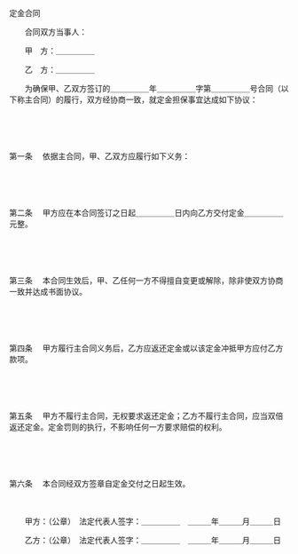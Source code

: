 



定金合同



 

　　合同双方当事人：　　

　　甲　方：＿＿＿＿＿

　　乙　方：＿＿＿＿＿　　

　　为确保甲、乙双方签订的＿＿＿＿＿年＿＿＿＿＿字第＿＿＿＿＿号合同（以下称主合同）的履行，双方经协商一致，就定金担保事宜达成如下协议：

　　

　　

第一条
　依据主合同，甲、乙双方应履行如下义务：

　　

　　

第二条
　甲方应在本合同签订之日起＿＿＿＿＿日内向乙方交付定金＿＿＿＿＿元整。

　　

　　

第三条
　本合同生效后，甲、乙任何一方不得擅自变更或解除，除非使双方协商一致并达成书面协议。

　　

　　

第四条
　甲方履行主合同义务后，乙方应返还定金或以该定金冲抵甲方应付乙方款项。

　　

　　

第五条
　甲方不履行主合同，无权要求返还定金；乙方不履行主合同，应当双倍返还定金。定金罚则的执行，不影响任何一方要求赔偿的权利。

　　

　　

第六条
　本合同经双方签章自定金交付之日起生效。

　　

　　甲方：（公章）　法定代表人签字：＿＿＿＿＿　＿＿＿年＿＿＿月＿＿＿日

　　乙方：（公章）　法定代表人签字：＿＿＿＿＿　＿＿＿年＿＿＿月＿＿＿日

　　